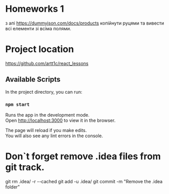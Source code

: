 # Homeworks 1
з апі https://dummyjson.com/docs/products копійнути руцями та вивести всі елементи зі всіма полями.

# Project location
https://github.com/artt1c/react_lessons


## Available Scripts

In the project directory, you can run:

### `npm start`

Runs the app in the development mode.\
Open [http://localhost:3000](http://localhost:3000) to view it in the browser.

The page will reload if you make edits.\
You will also see any lint errors in the console.

# Don`t forget remove .idea files from git track.
git rm .idea/ -r --cached
git add -u .idea/
git commit -m "Remove the .idea folder"